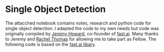 # Single Object Detection

The attacched notebook contains notes, research and python code for single object detection. I adapted the code to my own needs but code was originally compiled by [Jeremy Howard](http://www.fast.ai/about/#jeremy), co-founder of [fast.ai](http://course.fast.ai). Many thanks to Jeremy and [Rachel Thomas](http://www.fast.ai/about/#rachel) for allowing me to take part as Fellow. The following code is based on the [fast.ai libary](https://github.com/fastai/fastai/).


